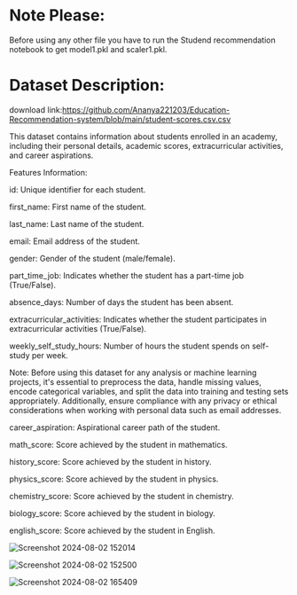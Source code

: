 # Note Please:
Before using any other file you have to run the Studend recommendation notebook to get model1.pkl and scaler1.pkl.

# Dataset Description:

download link:https://github.com/Ananya221203/Education-Recommendation-system/blob/main/student-scores.csv.csv

This dataset contains information about students enrolled in an academy, including their personal details, academic scores, extracurricular activities, and career aspirations.

Features Information: 

id: Unique identifier for each student.

first_name: First name of the student.

last_name: Last name of the student.

email: Email address of the student.

gender: Gender of the student (male/female).

part_time_job: Indicates whether the student has a part-time job (True/False).

absence_days: Number of days the student has been absent.

extracurricular_activities: Indicates whether the student participates in extracurricular activities (True/False).

weekly_self_study_hours: Number of hours the student spends on self-study per week.

Note:
Before using this dataset for any analysis or machine learning projects, it's essential to preprocess the data, handle missing values, encode categorical variables, and split the data into training and testing sets appropriately. Additionally, ensure compliance with any privacy or ethical considerations when working with personal data such as email addresses.

career_aspiration: Aspirational career path of the student.

math_score: Score achieved by the student in mathematics.

history_score: Score achieved by the student in history.

physics_score: Score achieved by the student in physics.

chemistry_score: Score achieved by the student in chemistry.

biology_score: Score achieved by the student in biology.

english_score: Score achieved by the student in English.


![Screenshot 2024-08-02 152014](https://github.com/user-attachments/assets/56395651-2d06-4df8-9cd3-32b0f8109841)

![Screenshot 2024-08-02 152500](https://github.com/user-attachments/assets/07e501e7-c6a9-4f49-bcba-31fdbb7be17c)

![Screenshot 2024-08-02 165409](https://github.com/user-attachments/assets/a7063cb1-3437-4e4e-86b4-02594297ae01)
